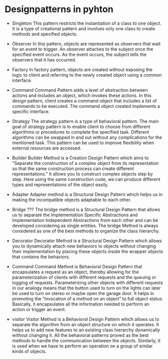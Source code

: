 # Designpatterns in pyhton

- Singleton
This pattern restricts the instantiation of a class to one object. It is a type of creational pattern and involves only one class to create methods and specified objects.

- Observer
In this pattern, objects are represented as observers that wait for an event to trigger. An observer attaches to the subject once the specified event occurs. As the event occurs, the subject tells the observers that it has occurred.

- Factory
 In factory pattern, objects are created without exposing the logic to client and referring to the newly created object using a common interface.

 - Command
Command Pattern adds a level of abstraction between actions and includes an object, which invokes these actions. 
In this design pattern, client creates a command object that includes a list of commands to be executed. The command object created implements a specific interface.

- Strategy
The strategy pattern is a type of behavioral pattern. The main goal of strategy pattern is to enable client to choose from different algorithms or procedures to complete the specified task. Different algorithms can be swapped in and out without any complications for the mentioned task.
This pattern can be used to improve flexibility when external resources are accessed.

- Builder
Builder Method is a Creation Design Pattern which aims to “Separate the construction of a complex object from its representation so that the same construction process can create different representations.” It allows you to construct complex objects step by step. Here using the same construction code, we can produce different types and representations of the object easily.

- Adapter
Adapter method is a Structural Design Pattern which helps us in making the incompatible objects adaptable to each other. 


- Bridge ???
The bridge method is a Structural Design Pattern that allows us to separate the Implementation Specific Abstractions and Implementation Independent Abstractions from each other and can be developed considering as single entities.
The bridge Method is always considered as one of the best methods to organize the class hierarchy.

- Decorator
Decorator Method is a Structural Design Pattern which allows you to dynamically attach new behaviors to objects without changing their implementation by placing these objects inside the wrapper objects that contains the behaviors. 

- Command
Command Method is Behavioral Design Pattern that encapsulates a request as an object, thereby allowing for the parameterization of clients with different requests and the queuing or logging of requests. Parameterizing other objects with different requests in our analogy means that the button used to turn on the lights can later be used to turn on stereo or maybe open the garage door. It helps in promoting the “invocation of a method on an object” to full object status. Basically, it encapsulates all the information needed to perform an action or trigger an event.

- visitor
Visitor Method is a Behavioral Design Pattern which allows us to separate the algorithm from an object structure on which it operates. It helps us to add new features to an existing class hierarchy dynamically without changing it. All the behavioral patterns proved as the best methods to handle the communication between the objects. Similarly, it is used when we have to perform an operation on a group of similar kinds of objects.
